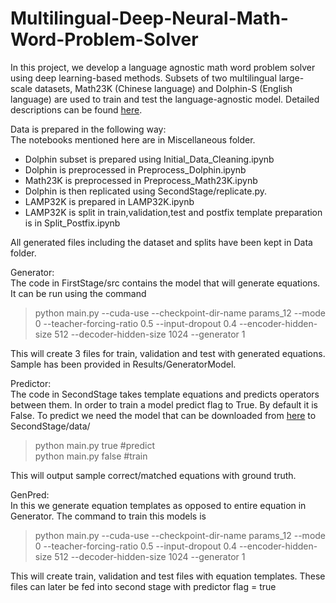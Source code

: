 # Multilingual-Deep-Neural-Math-Word-Problem-Solver

In this project, we develop a language agnostic math word problem solver using deep learning-based methods. Subsets of two multilingual  large-scale datasets, Math23K (Chinese language) and Dolphin-S (English language) are used to train and test the language-agnostic model.  Detailed descriptions can be found [here](https://github.com/shrija14/Multilingual-Deep-Neural-Math-Word-Problem-Solver/tree/master/Reports).

Data is prepared in the following way:  
The notebooks mentioned here are in Miscellaneous folder.  
- Dolphin subset is prepared using Initial_Data_Cleaning.ipynb
- Dolphin is preprocessed in Preprocess_Dolphin.ipynb
- Math23K is preprocessed in Preprocess_Math23K.ipynb
- Dolphin is then replicated using SecondStage/replicate.py.
- LAMP32K is prepared in LAMP32K.ipynb
- LAMP32K is split in train,validation,test and postfix template preparation is in Split_Postfix.ipynb

All generated files including the dataset and splits have been kept in Data folder.

Generator:  
The code in FirstStage/src contains the model that will generate equations. It can be run using the command  
> python main.py --cuda-use --checkpoint-dir-name params_12 --mode 0 --teacher-forcing-ratio 0.5 --input-dropout 0.4 --encoder-hidden-size 512 --decoder-hidden-size 1024  --generator 1

This will create 3 files for train, validation and test with generated equations. Sample has been provided in Results/GeneratorModel.

Predictor:  
The code in SecondStage takes template equations and predicts operators between them.
In order to train a model predict flag to True. By default it is False.
To predict we need the model that can be downloaded from [here](https://drive.google.com/file/d/1EZ8-55lvaa__VlAhm-NZhqETZ-hGqpTP/view?usp=sharing) to SecondStage/data/ 
> python main.py true #predict  
> python main.py false #train

This will output sample correct/matched equations with ground truth.

GenPred:  
In this we generate equation templates as opposed to entire equation in Generator. The command to train this models is  
> python main.py --cuda-use --checkpoint-dir-name params_12 --mode 0 --teacher-forcing-ratio 0.5 --input-dropout 0.4 --encoder-hidden-size 512 --decoder-hidden-size 1024  --generator 1

This will create train, validation and test files with equation templates. These files can later be fed into second stage with predictor flag = true
